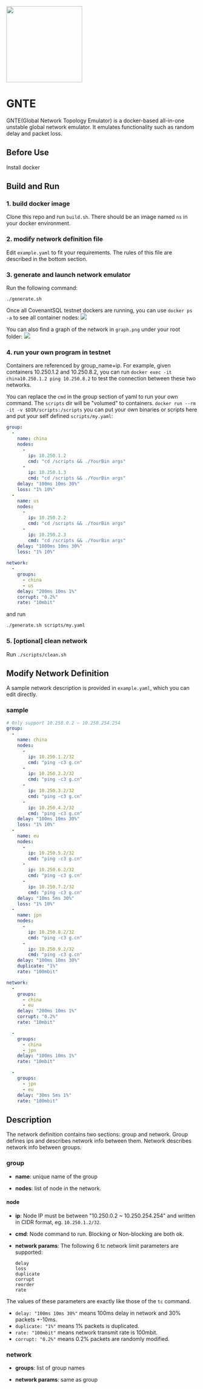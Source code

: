 <img src="logo/logo.jpeg" width=200>

# GNTE
GNTE(Global Network Topology Emulator) is a docker-based all-in-one unstable global network emulator. It emulates functionality such as random delay and packet loss.

## Before Use
Install docker

## Build and Run
### 1. build docker image
Clone this repo and run `build.sh`. There should be an image named `ns` in your docker environment.

### 2. modify network definition file
Edit ```example.yaml``` to fit your requirements. The rules of this file are described in the bottom section.

### 3. generate and launch network emulator
Run the following command:

```
./generate.sh
```

Once all CovenantSQL testnet dockers are running, you can use `docker ps -a` to see all container nodes: 
<img src="logo/container_node.png">

You can also find a graph of the network in `graph.png` under your root folder:
<img src="logo/graph.png">

### 4. run your own program in testnet
Containers are referenced by group_name+ip. For example, given containers 10.250.1.2 and 10.250.8.2, you can run `docker exec -it china10.250.1.2 ping 10.250.8.2` to test the connection between these two networks.

You can replace the `cmd` in the group section of yaml to run your own command. 
The `scripts` dir will be "volumed" to containers.
`docker run --rm -it -v $DIR/scripts:/scripts` you can put your own binaries or scripts here and put your self defined `scripts/my.yaml`: 

```yaml
group:
  - 
    name: china
    nodes:
      - 
        ip: 10.250.1.2
        cmd: "cd /scripts && ./YourBin args"
      - 
        ip: 10.250.1.3
        cmd: "cd /scripts && ./YourBin args"
    delay: "100ms 10ms 30%"
    loss: "1% 10%"
  - 
    name: us
    nodes:
      - 
        ip: 10.250.2.2
        cmd: "cd /scripts && ./YourBin args"
      - 
        ip: 10.250.2.3
        cmd: "cd /scripts && ./YourBin args"
    delay: "1000ms 10ms 30%"
    loss: "1% 10%"
    
network:
  -
    groups:
      - china
      - us
    delay: "200ms 10ms 1%"
    corrupt: "0.2%"
    rate: "10mbit"

```

and run 
```bash
./generate.sh scripts/my.yaml
```

### 5. [optional] clean network
Run `./scripts/clean.sh`

## Modify Network Definition
A sample network description is provided in `example.yaml`, which you can edit directly.

### sample
```yaml
# Only support 10.250.0.2 ~ 10.250.254.254
group:
  -
    name: china
    nodes:
      -
        ip: 10.250.1.2/32
        cmd: "ping -c3 g.cn"
      -
        ip: 10.250.2.2/32
        cmd: "ping -c3 g.cn"
      -
        ip: 10.250.3.2/32
        cmd: "ping -c3 g.cn"
      -
        ip: 10.250.4.2/32
        cmd: "ping -c3 g.cn"
    delay: "100ms 10ms 30%"
    loss: "1% 10%"
  -
    name: eu
    nodes:
      -
        ip: 10.250.5.2/32
        cmd: "ping -c3 g.cn"
      -
        ip: 10.250.6.2/32
        cmd: "ping -c3 g.cn"
      -
        ip: 10.250.7.2/32
        cmd: "ping -c3 g.cn"
    delay: "10ms 5ms 30%"
    loss: "1% 10%"
  -
    name: jpn
    nodes:
      -
        ip: 10.250.8.2/32
        cmd: "ping -c3 g.cn"
      -
        ip: 10.250.9.2/32
        cmd: "ping -c3 g.cn"
    delay: "100ms 10ms 30%"
    duplicate: "1%"
    rate: "100mbit"

network:
  -
    groups:
      - china
      - eu
    delay: "200ms 10ms 1%"
    corrupt: "0.2%"
    rate: "10mbit"

  -
    groups:
      - china
      - jpn
    delay: "100ms 10ms 1%"
    rate: "10mbit"

  -
    groups:
      - jpn
      - eu
    delay: "30ms 5ms 1%"
    rate: "100mbit"

```

## Description
The network definition contains two sections: group and network. Group defines ips and describes network info between them. Network describes network info between groups.

### group
- **name**: unique name of the group

- **nodes**: list of node in the network. 

#### node
- **ip**: Node IP must be between "10.250.0.2 ~ 10.250.254.254" and written in CIDR format, eg. `10.250.1.2/32`.

- **cmd**: Node command to run. Blocking or Non-blocking are both ok.

- **network params**:
The following 6 tc network limit parameters are supported:
    ```
    delay
    loss
    duplicate
    corrupt
    reorder
    rate
    ```
The values of these parameters are exactly like those of the `tc` command.

* `delay: "100ms 10ms 30%"` means 100ms delay in network and 30% packets +-10ms.
* `duplicate: "1%"` means 1% packets is duplicated.
* `rate: "100mbit"` means network transmit rate is 100mbit.
* `corrupt: "0.2%"` means 0.2% packets are randomly modified.

### network
- **groups**: list of group names

- **network params**: same as group
